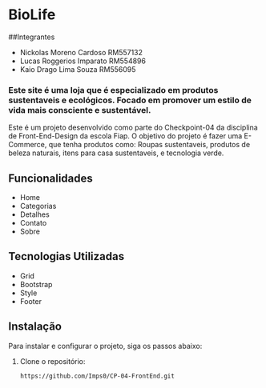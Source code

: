 # BioLife

##Integrantes

- Nickolas Moreno Cardoso RM557132
- Lucas Roggerios Imparato RM554896
- Kaio Drago Lima Souza RM556095

### Este site é uma loja que é especializado em produtos sustentaveis e ecológicos. Focado em promover um estilo de vida mais consciente e sustentável. 

Este é um projeto desenvolvido como parte do Checkpoint-04 da disciplina de Front-End-Design da escola Fiap. O objetivo do projeto é fazer uma E-Commerce, que tenha produtos como: Roupas sustentaveis, produtos de beleza naturais, itens para casa sustentaveis, e tecnologia verde.

## Funcionalidades

- Home
- Categorias
- Detalhes
- Contato
- Sobre

## Tecnologias Utilizadas

- Grid
- Bootstrap
- Style
- Footer

## Instalação

Para instalar e configurar o projeto, siga os passos abaixo:

1. Clone o repositório:
   ```bash
   https://github.com/Imps0/CP-04-FrontEnd.git
